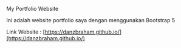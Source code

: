 My Portfolio Website

Ini adalah website portfolio saya dengan menggunakan Bootstrap 5

Link Website : [https://danzbraham.github.io/](https://danzbraham.github.io/)
